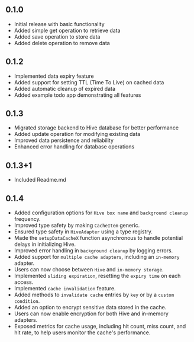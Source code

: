 ## 0.1.0

- Initial release with basic functionality
- Added simple get operation to retrieve data
- Added save operation to store data
- Added delete operation to remove data

## 0.1.2

- Implemented data expiry feature
- Added support for setting TTL (Time To Live) on cached data
- Added automatic cleanup of expired data
- Added example todo app demonstrating all features

## 0.1.3

- Migrated storage backend to Hive database for better performance
- Added update operation for modifying existing data
- Improved data persistence and reliability
- Enhanced error handling for database operations

## 0.1.3+1

- Included Readme.md

## 0.1.4

- Added configuration options for `Hive box name` and `background cleanup` frequency.
- Improved type safety by making `CacheItem` generic.
- Ensured type safety in `HiveAdapter` using a type registry.
- Made the `setupDataCacheX` function asynchronous to handle potential delays in initializing Hive.
- Improved error handling in `background cleanup` by logging errors.
- Added support for `multiple cache adapters`, including an `in-memory` adapter.
- Users can now choose between `Hive` and `in-memory storage`.
- Implemented `sliding expiration`, resetting the `expiry time` on each access.
- Implemented `cache invalidation` feature.
- Added methods to `invalidate cache` entries by `key` or by a `custom condition`.
- Added an option to encrypt sensitive data stored in the cache.
- Users can now enable encryption for both Hive and in-memory adapters.
- Exposed metrics for cache usage, including hit count, miss count, and hit rate, to help users monitor the cache's performance.
